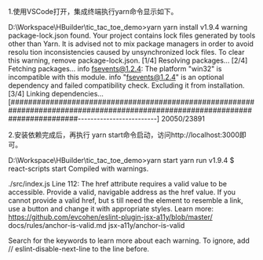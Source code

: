 1.使用VSCode打开，集成终端执行yarn命令显示如下。

D:\Workspace\HBuilder\tic_tac_toe_demo>yarn
yarn install v1.9.4
warning package-lock.json found. Your project contains lock files generated by tools other than Yarn. It is advised not to mix package managers in order to avoid resolu
tion inconsistencies caused by unsynchronized lock files. To clear this warning, remove package-lock.json.
[1/4] Resolving packages...
[2/4] Fetching packages...
info fsevents@1.2.4: The platform "win32" is incompatible with this module.
info "fsevents@1.2.4" is an optional dependency and failed compatibility check. Excluding it from installation.
[3/4] Linking dependencies...
[################################################################################################################################-------------------------] 20050/23891

2.安装依赖完成后，再执行 yarn start命令启动，访问http://localhost:3000即可。

D:\Workspace\HBuilder\tic_tac_toe_demo>yarn start
yarn run v1.9.4
$ react-scripts start
Compiled with warnings.

./src/index.js
  Line 112:  The href attribute requires a valid value to be accessible. Provide a valid, navigable address as the href value. If you cannot provide a valid href, but s
till need the element to resemble a link, use a button and change it with appropriate styles. Learn more: https://github.com/evcohen/eslint-plugin-jsx-a11y/blob/master/
docs/rules/anchor-is-valid.md  jsx-a11y/anchor-is-valid

Search for the keywords to learn more about each warning.
To ignore, add // eslint-disable-next-line to the line before.